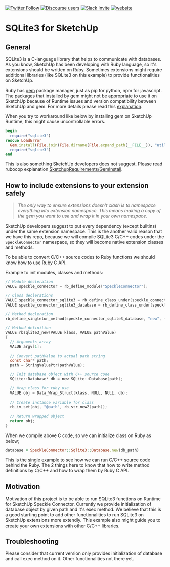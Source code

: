 [![Twitter Follow](https://img.shields.io/twitter/follow/SpeckleSystems?style=social)](https://twitter.com/SpeckleSystems) [![Discourse users](https://img.shields.io/discourse/users?server=https%3A%2F%2Fdiscourse.speckle.works&style=flat-square)](https://discourse.speckle.works)
[![Slack Invite](https://img.shields.io/badge/-slack-grey?style=flat-square&logo=slack)](https://speckle-works.slack.com/join/shared_invite/enQtNjY5Mzk2NTYxNTA4LTU4MWI5ZjdhMjFmMTIxZDIzOTAzMzRmMTZhY2QxMmM1ZjVmNzJmZGMzMDVlZmJjYWQxYWU0MWJkYmY3N2JjNGI) [![website](https://img.shields.io/badge/www-speckle.systems-royalblue?style=flat-square)](https://speckle.systems)

# SQLite3 for SketchUp

## General

SQLite3 is a C-language library that helps to communicate with databases. As you know, SketchUp has been developing with Ruby language, so it's extensions should be written on Ruby. Sometimes extensions might require additional libraries (like SQLite3 on this example) to provide functionalities on SketchUp.

Ruby has [gem](https://rubygems.org/) package manager, just as pip for python, npm for javascript. The packages that installed by gem might not be appropriate to use it on SketchUp because of Runtime issues and version compatibility between SketchUp and gem. For more details please read this [explanation](https://github.com/thomthom/ruby-c-extension-examples#windows-and-runtime-dlls).

When you try to workaround like below by installing gem on SketchUp Runtime, this might cause uncontrollable errors.

```ruby
begin
  require("sqlite3")
rescue LoadError
  Gem.install(File.join(File.dirname(File.expand_path(__FILE__)), "utils/sqlite3-1.4.2.mspgreg-x64-mingw32.gem"))
  require("sqlite3")
end
```

This is also something SketchUp developers does not suggest. Please read rubocop explanation [SketchupRequirements/GemInstall](https://rubocop-sketchup.readthedocs.io/en/latest/cops_requirements/#sketchuprequirementsgeminstall).

## How to include extensions to your extension safely

> <em>The only way to ensure extensions doesn't clash is to namespace everything into extension namespace. This means making a copy of the gem you want to use and wrap it in your own namespace.</em>

SketchUp developers suggest to put every dependency (except builtins) under the same extension namespace. This is the another valid reason that we have this repo, because we will compile SQLite3 C/C++ codes under the `SpeckleConnector` namespace, so they will become native extension classes and methods. 

To be able to convert C/C++ source codes to Ruby functions we should know how to use Ruby C API.

Example to init modules, classes and methods:
```c
// Module decleration
VALUE speckle_connector = rb_define_module("SpeckleConnector");

// Class declerations
VALUE speckle_connector_sqlite3 = rb_define_class_under(speckle_connector, "Sqlite3", rb_cObject);
VALUE speckle_connector_sqlite3_database = rb_define_class_under(speckle_connector_sqlite3, "Database", rb_cObject);

// Method decleration
rb_define_singleton_method(speckle_connector_sqlite3_database, "new", (ruby_method)rbsqlite3_new, 1);

// Method definition
VALUE rbsqlite3_new(VALUE klass, VALUE pathValue)
{
  // Arguments array 
  VALUE argv[1];

  // Convert pathValue to actual path string
  const char* path;
  path = StringValuePtr(pathValue);

  // Init database object with C++ source code
  SQLite::Database* db = new SQLite::Database(path);

  // Wrap class for ruby use
  VALUE obj = Data_Wrap_Struct(klass, NULL, NULL, db);
  
  // Create instance variable for class
  rb_iv_set(obj, "@path", rb_str_new2(path));
  
  // Return wrapped object
  return obj;
}
```
When we compile above C code, so we can initialize class on Ruby as below;
```ruby
database = SpeckleConnector::Sqlite3::Database.new(db_path)
```

This is the single example to see how we can run C/C++ source code behind the Ruby. The 2 things here to know that how to write method definitions by C/C++ and how to wrap them by Ruby C API.

## Motivation

Motivation of this project is to be able to run SQLite3 functions on Runtime for SketchUp Speckle Connector. Currently we provide initialization of database object by given path and it's exec method. We believe that this is a good starting point to add other functionalities to run SQLite3 on SketchUp extensions more extendly. This example also might guide you to create your own extensions with other C/C++ libraries.

## Troubleshooting

Please consider that current version only provides initialization of database and call exec method on it. Other functionalities not there yet.

